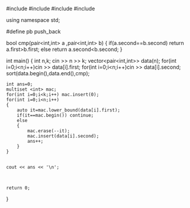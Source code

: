 #include<iostream>
#include<vector>
#include<algorithm>
#include<set>

using namespace std;

#define pb push_back

bool cmp(pair<int,int> a ,pair<int,int> b)
{
    if(a.second==b.second) return a.first>b.first;
    else return a.second<b.second;
}


int main()
{
    int n,k;
    cin >> n >> k;
    vector<pair<int,int>> data(n);
    for(int i=0;i<n;i++)cin >> data[i].first;
    for(int i=0;i<n;i++)cin >> data[i].second;
    sort(data.begin(),data.end(),cmp);
    
    int ans=0;
    multiset <int> mac;
    for(int i=0;i<k;i++) mac.insert(0);
    for(int i=0;i<n;i++)
    {
        auto it=mac.lower_bound(data[i].first);
        if(it==mac.begin()) continue;
        else
        {
            mac.erase(--it);
            mac.insert(data[i].second);
            ans++;
        }
    }
    
    
    cout << ans << '\n';
    
    
    
    return 0;
}
